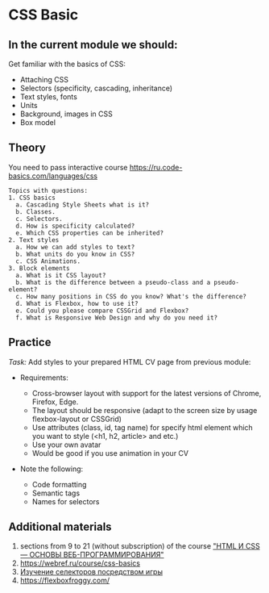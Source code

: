 # CSS Basic 
## In the current module we should:
Get familiar with the basics of CSS:
- Attaching CSS
- Selectors (specificity, cascading, inheritance)
- Text styles, fonts
- Units
- Background, images in CSS
- Box model

## Theory
  You need to pass interactive course https://ru.code-basics.com/languages/css

    Topics with questions:
    1. CSS basics
      a. Cascading Style Sheets what is it?
      b. Classes.
      c. Selectors.
      d. How is specificity calculated?
      e. Which CSS properties can be inherited?
    2. Text styles
      a. How we can add styles to text?
      b. What units do you know in CSS?
      c. CSS Animations.
    3. Block elements
      a. What is it CSS layout?
      b. What is the difference between a pseudo-class and a pseudo-element?
      c. How many positions in CSS do you know? What's the difference?
      d. What is Flexbox, how to use it?
      e. Could you please compare CSSGrid and Flexbox?
      f. What is Responsive Web Design and why do you need it?

## Practice
*Task:* Add styles to your prepared HTML CV page from previous module:
- Requirements:
  * Cross-browser layout with support for the latest versions of Chrome, Firefox, Edge.
  * The layout should be responsive (adapt to the screen size by usage flexbox-layout or CSSGrid)
  * Use attributes (class, id, tag name) for specify html element which you want to style (<h1, h2, article> and etc.)
  * Use your own avatar
  * Would be good if you use animation in your CV
  

- Note the following:
  * Code formatting
  * Semantic tags
  * Names for selectors
  
## Additional materials
1. sections from 9 to 21 (without subscription) of the course ["HTML И CSS — ОСНОВЫ ВЕБ-ПРОГРАММИРОВАНИЯ"](https://codebra.ru/ru/courses/html-css-base)
2. https://webref.ru/course/css-basics
3. [Изучение селекторов посредством игры](https://flukeout.github.io/)
4. https://flexboxfroggy.com/